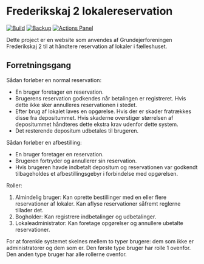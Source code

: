 # Frederikskaj 2 lokalereservation

[![Build](https://github.com/Frederikskaj2/Reservations/workflows/Build/badge.svg)](https://github.com/Frederikskaj2/Reservations/actions?query=workflow%3ABuild)
[![Backup](https://github.com/Frederikskaj2/Reservations/workflows/Backup/badge.svg)](https://github.com/Frederikskaj2/Reservations/actions?query=workflow%3ABackup)
[![Actions Panel](https://img.shields.io/badge/actionspanel-enabled-brightgreen)](https://www.actionspanel.app/app/Frederikskaj2/Reservations)

Dette project er en website som anvendes af Grundejerforeningen Frederikskaj 2 til at håndtere reservation af lokaler i fælleshuset.

## Forretningsgang

Sådan forløber en normal reservation:

- En bruger foretager en reservation.
- Brugerens reservation godkendes når betalingen er registreret. Hvis dette ikke sker annulleres reservationen i stedet.
- Efter brug af lokalet laves en opgørelse. Hvis der er skader fratrækkes disse fra depositummet. Hvis skaderne overstiger størrelsen af depositummet håndteres dette ekstra krav udenfor dette system.
- Det resterende depositum udbetales til brugeren.

Sådan forløber en afbestilling:

- En bruger foretager en reservation.
- Brugeren fortryder og annullerer sin reservation.
- Hvis brugeren havde indbetalt depositum og reservationen var godkendt tilbageholdes et afbestillingsgebyr i forbindelse med opgørelsen.

Roller:

1. Almindelig bruger: Kan oprette bestillinger med en eller flere reservationer af lokaler. Kan aflyse reservationer såfremt reglerne tillader det.
2. Bogholder: Kan registrere indbetalinger og udbetalinger.
3. Lokaleadministrator: Kan foretage opgørelser og annullere ubetalte reservationer.

For at forenkle systemet skelnes mellem to typer brugere: dem som ikke er administratorer og dem som er. Den første type bruger har rolle 1 ovenfor. Den anden type bruger har alle rollerne ovenfor.
